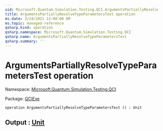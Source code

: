 ```yaml
---
uid: Microsoft.Quantum.Simulation.Testing.QCI.ArgumentsPartiallyResolveTypeParametersTest
title: ArgumentsPartiallyResolveTypeParametersTest operation
ms.date: 3/24/2021 12:00:00 AM
ms.topic: managed-reference
qsharp.kind: operation
qsharp.namespace: Microsoft.Quantum.Simulation.Testing.QCI
qsharp.name: ArgumentsPartiallyResolveTypeParametersTest
qsharp.summary: ''
---
```


# ArgumentsPartiallyResolveTypeParametersTest operation

Namespace: [Microsoft.Quantum.Simulation.Testing.QCI](xref:Microsoft.Quantum.Simulation.Testing.QCI)

Package: [QCIExe](https://nuget.org/packages/QCIExe)




```qsharp
operation ArgumentsPartiallyResolveTypeParametersTest () : Unit
```


## Output : [Unit](xref:microsoft.quantum.lang-ref.unit)

